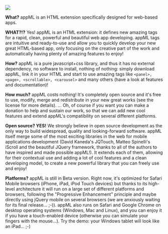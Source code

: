 [![](http://www.appml.org/imm/imm_google_code.png)](http://www.appml.org/)

**What?**
appML is an HTML extension specifically designed for web-based apps.

**WHAT?!?**
Yes! appML is an HTML extension: it defines new amazing tags for a rapid, clean, powerful and beautiful web app developing. appML tags are intuitive and ready-to-use and allow you to quickly develop your new great HTML-based app, only focusing on the creative part of the work and automatically having plenty of amazing features to enjoy!

**How?**
appML is a pure javascript+css library, and thus it has no external dependency, no software to install, nothing of nothing: simply download appML, link it in your HTML and start to use amazing tags like `<panel>, <page>, <scrollable>, <carousel>` and many others (have a look at features and documentation)!

**How much?**
appML costs nothing! It's completely open source and it's free to use, modify, merge and redistribute in your new great works (see the license for more details).
... Oh, of course if you want you can make a donation to help and sustain our work, so that we can add new cool features and extend appML's compatibility on several different platforms.

**Open source? YES!**
We strongly believe in open source development as the only way to build widespread, quality and looking-forward software. appML itself merge some of the most exciting libraries in the web for mobile applications development (David Kaneda's JQTouch, Matteo Spinelli's iScroll and the beautiful JQuery framework, thanks to all of the authors to have inspired and made possible appML!). It extends each of them, allowing for their contextual use and adding a lot of cool features and a clean developing model, to create a new powerful library that you can freely use and enjoy!

**Platforms?**
appML is still in Beta version. Right now, it's optimized for Safari Mobile browsers (iPhone, iPad, iPod Touch devices) but thanks to its high-level architecture it will run on a large set of different platforms and browsers, following the "Progressive Enhancement" principle and maybe directly using jQuery mobile on several browsers (we are anxiously waiting for its final release... ;-)).
appML also runs on Safari and Google Chrome on desktop operating systems (Windows, Mac and Linux), and you can enjoy it if you have a touch-enabled device (otherwise you can simulate your fingers with the mouse...). Try the demo: your Windows tablet will look like an iPad... ;-)